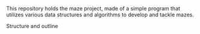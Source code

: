This repository holds the maze project, made of a simple program that utilizes various data structures and algorithms to develop and tackle mazes.

Structure and outline
